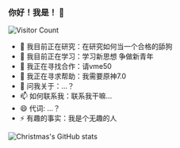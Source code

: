 ### 你好！我是！ 👋

![Visitor Count](https://profile-counter.glitch.me/ZYY-Yu/count.svg)

- 🔭 我目前正在研究：在研究如何当一个合格的舔狗
- 🌱 我目前正在学习：学习新思想 争做新青年
- 👯 我正在寻找合作：请vme50
- 🤔 我正在寻求帮助：我需要原神7.0
- 💬 问我关于：...？
- 📫 如何联系我：联系我干嘛...
- 😄 代词: ...？
- ⚡ 有趣的事实：我是个无趣的人

![Christmas's GitHub stats](https://github-readme-stats.vercel.app/api?username=Christmas&show_icons=true&theme=tokyonight)
